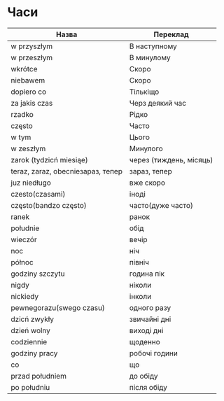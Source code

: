 # Часи

| Назва | Переклад |
| ---- | ---- |
| w przyszłym | В наступному |
| w przeszłym | В минулому |
| wkrótce | Скоро |
| niebawem | Скоро |
| dopiero co | Тількіщо |
| za jakis czas | Черз деякий час |
| rzadko | Рідко |
| często | Часто |
| w tym | Цього |
| w zeszłym | Минулого |
| zarok (tydzicń miesiąe) | через (тиждень, місяць) |
| teraz, zaraz, obecnieзараз, тепер | зараз, тепер |
| juz niedługo | вже скоро |
| czesto(czasami) | іноді |
| często(bandzo często) | часто(дуже часто) |
| ranek | ранок |
| południe | обід |
| wieczór | вечір |
| noc | ніч |
| północ | північ |
| godziny szczytu | година пік |
| nigdy | ніколи |
| nickiedy | інколи |
| pewnegorazu(swego czasu) | одного разу |
| dzicń zwykły | звичайні дні |
| dzień wolny | виході дні |
| codziennie | щоденно |
| godziny pracy | робочі години |
| co | що |
| przad południem | до обіду |
| po południu | після обіду |
